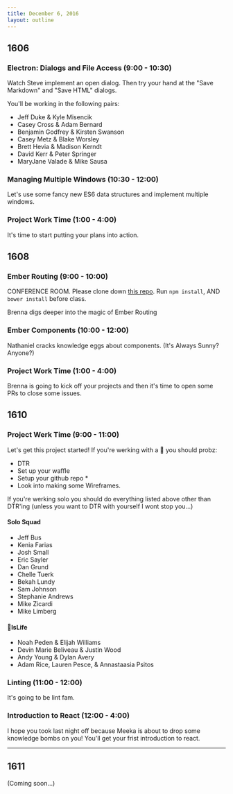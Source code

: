 ```yaml
---
title: December 6, 2016
layout: outline
---
```


## 1606

### Electron: Dialogs and File Access (9:00 - 10:30)

Watch Steve implement an open dialog. Then try your hand at the "Save Markdown" and "Save HTML" dialogs.

You'll be working in the following pairs:

* Jeff Duke & Kyle Misencik
* Casey Cross & Adam Bernard
* Benjamin Godfrey & Kirsten Swanson
* Casey Metz & Blake Worsley
* Brett Hevia & Madison Kerndt
* David Kerr & Peter Springer
* MaryJane Valade & Mike Sausa

### Managing Multiple Windows (10:30 - 12:00)

Let's use some fancy new ES6 data structures and implement multiple windows.

### Project Work Time (1:00 - 4:00)

It's time to start putting your plans into action.

## 1608

### Ember Routing (9:00 - 10:00)

CONFERENCE ROOM. Please clone down [this repo](https://github.com/turingschool-examples/beard-beats-two). Run `npm install`, AND `bower install` before class.

Brenna digs deeper into the magic of Ember Routing

### Ember Components (10:00 - 12:00)

Nathaniel cracks knowledge eggs about components. (It's Always Sunny? Anyone?)

### Project Work Time (1:00 - 4:00)

Brenna is going to kick off your projects and then it's time to open some PRs to close some issues.


## 1610

### Project Werk Time (9:00 - 11:00)

Let's get this project started! If you're werking with a 🍐 you should probz:
 * DTR
 * Set up your waffle
 * Setup your github repo *
 * Look into making some Wireframes.

If you're werking solo you should do everything listed above other than DTR'ing (unless you want to DTR with yourself I wont stop you...)

#### Solo Squad

* Jeff Bus
* Kenia Farias
* Josh Small
* Eric Sayler
* Dan Grund
* Chelle Tuerk
* Bekah Lundy
* Sam Johnson
* Stephanie Andrews
* Mike Zicardi
* Mike Limberg  

#### 🍐IsLife

* Noah Peden & Elijah Williams
* Devin Marie Beliveau & Justin Wood   
* Andy Young & Dylan Avery
* Adam Rice, Lauren Pesce, & Annastaasia Psitos

### Linting (11:00 - 12:00)

It's going to be lint fam.

### Introduction to React (12:00 - 4:00)

I hope you took last night off because Meeka is about to drop some knowledge bombs on you! You'll get your frist introduction to react.
***

## 1611

(Coming soon...)
